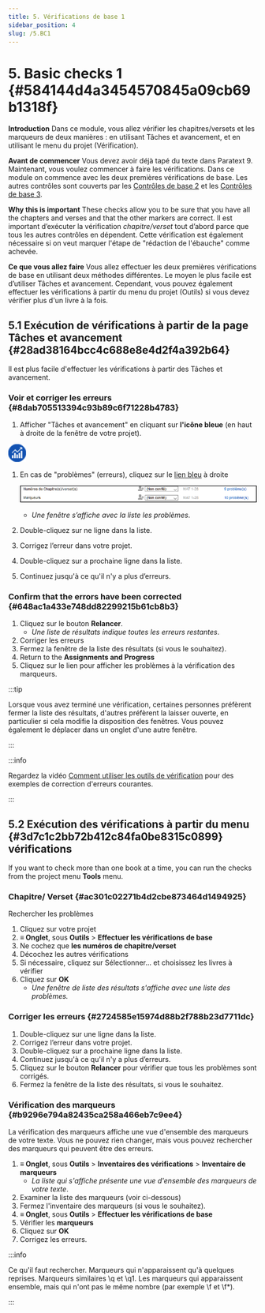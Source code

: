 ```yaml
---
title: 5. Vérifications de base 1
sidebar_position: 4
slug: /5.BC1
---
```


# 5. Basic checks 1 {#584144d4a3454570845a09cb69b1318f}

**Introduction** Dans ce module, vous allez vérifier les chapitres/versets et les marqueurs de deux manières : en utilisant Tâches et avancement, et en utilisant le menu du projet (Vérification).

**Avant de commencer**  Vous devez avoir déjà tapé du texte dans Paratext 9. Maintenant, vous voulez commencer à faire les vérifications. Dans ce module on commence avec les deux premières vérifications de base. Les autres contrôles sont couverts par les [Contrôles de base 2](/12.BC2) et les [Contrôles de base 3](/19.BC3).

**Why this is important**  These checks allow you to be sure that you have all the chapters and verses and that the other markers are correct. Il est important d’exécuter la vérification <em x-id="3">chapitre/verset</em> tout d’abord parce que tous les autres contrôles en dépendent. Cette vérification est également nécessaire si on veut marquer l'étape de "rédaction de l'ébauche" comme achevée.

**Ce que vous allez faire** Vous allez effectuer les deux premières vérifications de base en utilisant deux méthodes différentes. Le moyen le plus facile est d’utiliser Tâches et avancement. Cependant, vous pouvez également effectuer les vérifications à partir du menu du projet (Outils) si vous devez vérifier plus d'un livre à la fois.

## 5.1 Exécution de vérifications à partir de la page Tâches et avancement {#28ad38164bcc4c688e8e4d2f4a392b64}

Il est plus facile d'effectuer les vérifications à partir des Tâches et avancement.

### **Voir et corriger les erreurs** {#8dab705513394c93b89c6f71228b4783}

<div class='notion-row'>
<div class='notion-column' style={{width: 'calc((100% - (min(32px, 4vw) * 1)) * 0.5)'}}>

1. Afficher "Tâches et avancement" en cliquant sur **l'icône bleue** (en haut à droite de la fenêtre de votre projet).

</div><div className='notion-spacer'></div>

<div class='notion-column' style={{width: 'calc((100% - (min(32px, 4vw) * 1)) * 0.5)'}}>

![](./1327675855.png)

</div><div className='notion-spacer'></div>
</div>

1. En cas de "problèmes" (erreurs), cliquez sur le <u>lien bleu</u> à droite

    ![](./1439418375.png)

    - _Une fenêtre s’affiche avec la liste les problèmes_.
2. Double-cliquez sur ne ligne dans la liste.
3. Corrigez l’erreur dans votre projet.
4. Double-cliquez sur a prochaine ligne dans la liste.
5. Continuez jusqu'à ce qu'il n'y a plus d’erreurs.

### **Confirm that the errors have been corrected** {#648ac1a433e748dd82299215b61cb8b3}

1. Cliquez sur le bouton **Relancer**.
    - _Une liste de résultats indique toutes les erreurs restantes_.
2. Corriger les erreurs
3. Fermez la fenêtre de la liste des résultats (si vous le souhaitez).
4. Return to the **Assignments and Progress**
5. Cliquez sur le lien pour afficher les problèmes à la vérification des marqueurs.

:::tip

Lorsque vous avez terminé une vérification, certaines personnes préfèrent fermer la liste des résultats, d'autres préfèrent la laisser ouverte, en particulier si cela modifie la disposition des fenêtres. Vous pouvez également le déplacer dans un onglet d'une autre fenêtre.

:::

:::info

Regardez la vidéo [Comment utiliser les outils de vérification](https://vimeo.com/486312960) pour des exemples de correction d'erreurs courantes.

:::

## 5.2 Exécution des vérifications à partir du menu {#3d7c1c2bb72b412c84fa0be8315c0899} vérifications

If you want to check more than one book at a time, you can run the checks from the project menu **Tools** menu.

### Chapitre/ Verset {#ac301c02271b4d2cbe873464d1494925}

Rechercher les problèmes

1. Cliquez sur votre projet
2. **≡ Onglet**, sous **Outils** &gt; **Effectuer les vérifications de base**
3. Ne cochez que **les numéros de chapitre/verset**
4. Décochez les autres vérifications
5. Si nécessaire, cliquez sur Sélectionner… et choisissez les livres à vérifier
6. Cliquez sur **OK**
    - _Une fenêtre de liste des résultats s'affiche avec une liste des problèmes._

### Corriger les erreurs {#2724585e15974d88b2f788b23d7711dc}

1. Double-cliquez sur une ligne dans la liste.
2. Corrigez l’erreur dans votre projet.
3. Double-cliquez sur a prochaine ligne dans la liste.
4. Continuez jusqu'à ce qu'il n'y a plus d’erreurs.
5. Cliquez sur le bouton **Relancer** pour vérifier que tous les problèmes sont corrigés.
6. Fermez la fenêtre de la liste des résultats, si vous le souhaitez.

### Vérification des marqueurs {#b9296e794a82435ca258a466eb7c9ee4}

La vérification des marqueurs affiche une vue d'ensemble des marqueurs de votre texte. Vous ne pouvez rien changer, mais vous pouvez rechercher des marqueurs qui peuvent être des erreurs.

1. **≡ Onglet**, sous **Outils** &gt; **Inventaires des vérifications** &gt; **Inventaire de marqueurs**
    - _La liste qui s'affiche présente une vue d'ensemble des marqueurs de votre texte_.
2. Examiner la liste des marqueurs (voir ci-dessous)
3. Fermez l'inventaire des marqueurs (si vous le souhaitez).
4. **≡ Onglet**, sous **Outils** &gt; **Effectuer les vérifications de base**
5. Vérifier les **marqueurs**
6. Cliquez sur **OK**
7. Corrigez les erreurs.

:::info

Ce qu'il faut rechercher. Marqueurs qui n'apparaissent qu'à quelques reprises. Marqueurs similaires \q et \q1. Les marqueurs qui apparaissent ensemble, mais qui n'ont pas le même nombre (par exemple \f et \f\*).

:::




